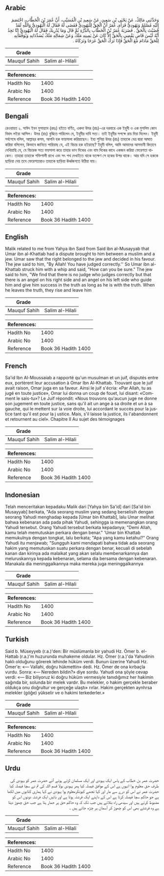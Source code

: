 ## Arabic


<div dir="rtl" lang="ar" style={{fontSize:'larger',backgroundColor:'#f8f9fa',padding:20}}>
وَحَدَّثَنِي مَالِكٌ، عَنْ يَحْيَى بْنِ سَعِيدٍ، عَنْ سَعِيدِ بْنِ الْمُسَيَّبِ، أَنَّ عُمَرَ بْنَ الْخَطَّابِ، اخْتَصَمَ إِلَيْهِ مُسْلِمٌ وَيَهُودِيٌّ فَرَأَى عُمَرُ أَنَّ الْحَقَّ لِلْيَهُودِيِّ فَقَضَى لَهُ فَقَالَ لَهُ الْيَهُودِيُّ وَاللَّهِ لَقَدْ قَضَيْتَ بِالْحَقِّ ‏.‏ فَضَرَبَهُ عُمَرُ بْنُ الْخَطَّابِ بِالدِّرَّةِ ثُمَّ قَالَ وَمَا يُدْرِيكَ فَقَالَ لَهُ الْيَهُودِيُّ إِنَّا نَجِدُ أَنَّهُ لَيْسَ قَاضٍ يَقْضِي بِالْحَقِّ إِلاَّ كَانَ عَنْ يَمِينِهِ مَلَكٌ وَعَنْ شِمَالِهِ مَلَكٌ يُسَدِّدَانِهِ وَيُوَفِّقَانِهِ لِلْحَقِّ مَادَامَ مَعَ الْحَقِّ فَإِذَا تَرَكَ الْحَقَّ عَرَجَا وَتَرَكَاهُ ‏.‏
</div>
<div style={{backgroundColor:'#f8f9fa',padding:20, marginBottom: 10}}><table> <thead> <tr> <th>Grade</th> <th></th> </tr> </thead> <tbody> <tr><td>Mauquf Sahih</td><td>Salim al-Hilali</td></tr></tbody></table><table> <thead> <tr> <th>References:</th> <th></th> </tr> </thead> <tbody><tr><td>Hadith No</td><td>1400</td></tr><tr><td>Arabic No</td><td>1400</td></tr><tr><td>Reference</td><td>Book 36 Hadith 1400</td></tr></tbody></table></div>

## Bengali


<div dir="ltr" lang="bn" style={{fontSize:'larger',backgroundColor:'#f8f9fa',padding:20}}>
রেওয়ায়ত ২. সাঈদ ইবন মুসায়্যাব (রহঃ) হইতে বর্ণিত, একদা উমর (রাঃ)-এর দরবারে এক ইহুদী ও এক মুসলিম কোন বিবাদ লইয়া আসিল। উমর (রাঃ) বুঝিতে পারিলেন যে, ইহুদীর দাবি সত্য। তাই ইহুদীর সপক্ষে রায় দিয়া দিলেন। ইহুদী সর্বশেষে বলিল, আল্লাহর কসম, আপনি হক ফায়সালা করিয়াছেন। ইহা শুনিয়া উমর (রাঃ) তাহাকে বেত্র দ্বারা আঘাত করিয়া বলিলেন, কিভাবে জানিতে পারিয়াছ যে, এই বিচার হক হইয়াছে? ইহুদী বলিল, আমি আমাদের আসমানী কিতাবে দেখিয়াছি যে, যে বিচারক সত্য ফয়সালা করে তাহার ডান দিকের এবং বাম দিকের কাধে একজন করিয়া ফেরেশতা থাকেন। তাহারা তাহাকে শক্তিশালী রাখে এবং সৎ পথ দেখাইতে থাকে যতক্ষণ সে হকের উপর থাকে। আর যদি সে হককে ছাড়িয়া দেয় তবে ফেরেশতারাও তাহাকে ছাড়িয়া ঊর্ধ্বজগতে উঠিয়া যায়।
</div>
<div style={{backgroundColor:'#f8f9fa',padding:20, marginBottom: 10}}><table> <thead> <tr> <th>Grade</th> <th></th> </tr> </thead> <tbody> <tr><td>Mauquf Sahih</td><td>Salim al-Hilali</td></tr></tbody></table><table> <thead> <tr> <th>References:</th> <th></th> </tr> </thead> <tbody><tr><td>Hadith No</td><td>1400</td></tr><tr><td>Arabic No</td><td>1400</td></tr><tr><td>Reference</td><td>Book 36 Hadith 1400</td></tr></tbody></table></div>

## English


<div dir="ltr" lang="en" style={{fontSize:'larger',backgroundColor:'#f8f9fa',padding:20}}>
Malik related to me from Yahya ibn Said from Said ibn al-Musayyab that Umar ibn al-Khattab had a dispute brought to him between a muslim and a jew. Umar saw that the right belonged to the jew and decided in his favour. The jew said to him, "By Allah! You have judged correctly.'' So Umar ibn al-Khattab struck him with a whip and said, "How can you be sure." The jew said to him, "We find that there is no judge who judges correctly but that there is an angel on his right side and an angel on his left side who guide him and give him success in the truth as long as he is with the truth. When he leaves the truth, they rise and leave him
</div>
<div style={{backgroundColor:'#f8f9fa',padding:20, marginBottom: 10}}><table> <thead> <tr> <th>Grade</th> <th></th> </tr> </thead> <tbody> <tr><td>Mauquf Sahih</td><td>Salim al-Hilali</td></tr></tbody></table><table> <thead> <tr> <th>References:</th> <th></th> </tr> </thead> <tbody><tr><td>Hadith No</td><td>1400</td></tr><tr><td>Arabic No</td><td>1400</td></tr><tr><td>Reference</td><td>Book 36 Hadith 1400</td></tr></tbody></table></div>

## French


<div dir="ltr" lang="fr" style={{fontSize:'larger',backgroundColor:'#f8f9fa',padding:20}}>
Sa'id Ibn Al-Moussaiab a rapporté qu'un musulman et un juif, disputés entre eux, portèrent leur accusation à Omar Ibn Al-Khattab. Trouvant que le juif avait raison, Omar juga en sa faveur. Ainsi le juif s'écria: «Par Allah, tu as jugé en toute justice», Omar lui donna un coup de fouet, lui disant: «Comment le sais-tu»? Le Juif répondit: «Nous trouvons qu'aucun juge ne donne son jugement en toute justice, sans qu'il ait un ange à sa droite et un à sa gauche, qui le mettent sur la voie droite, lui accordant le succès pour la justice tant qu'il est pour la j ustice. Mais, s'il laisse la justice, ils l'abandonnent et retournent au ciel». Chapitre II Au sujet des témoignages
</div>
<div style={{backgroundColor:'#f8f9fa',padding:20, marginBottom: 10}}><table> <thead> <tr> <th>Grade</th> <th></th> </tr> </thead> <tbody> <tr><td>Mauquf Sahih</td><td>Salim al-Hilali</td></tr></tbody></table><table> <thead> <tr> <th>References:</th> <th></th> </tr> </thead> <tbody><tr><td>Hadith No</td><td>1400</td></tr><tr><td>Arabic No</td><td>1400</td></tr><tr><td>Reference</td><td>Book 36 Hadith 1400</td></tr></tbody></table></div>

## Indonesian


<div dir="ltr" lang="id" style={{fontSize:'larger',backgroundColor:'#f8f9fa',padding:20}}>
Telah menceritakan kepadaku Malik dari [Yahya bin Sa'id] dari [Sa'id bin Musayyab] berkata, "Ada seorang muslim yang sedang berselisih dengan seorang Yahudi menghadap kepada [Umar bin Khattab], lalu Umar melihat bahwa kebenaran ada pada pihak Yahudi, sehingga ia memenangkan orang Yahudi tersebut. Orang Yahudi tersebut berkata kepadanya; "Demi Allah, kamu telah memutuskan perkara dengan benar." 'Umar bin Khattab memukulnya dengan tongkat, lalu berkata; "Apa yang kamu ketahui?" Orang Yahudi itu menjawab; "Sungguh kami mendapati bahwa tidak ada seorang hakim yang memutuskan suatu perkara dengan benar, kecuali di sebelah kanan dan kirinya ada malaikat yang akan selalu membenarkannya dan meluruskannya kepada kebenaran, selama dia bersama dengan kebenaran. Manakala dia meninggalkannya maka mereka juga meninggalkannya
</div>
<div style={{backgroundColor:'#f8f9fa',padding:20, marginBottom: 10}}><table> <thead> <tr> <th>Grade</th> <th></th> </tr> </thead> <tbody> <tr><td>Mauquf Sahih</td><td>Salim al-Hilali</td></tr></tbody></table><table> <thead> <tr> <th>References:</th> <th></th> </tr> </thead> <tbody><tr><td>Hadith No</td><td>1400</td></tr><tr><td>Arabic No</td><td>1400</td></tr><tr><td>Reference</td><td>Book 36 Hadith 1400</td></tr></tbody></table></div>

## Turkish


<div dir="ltr" lang="tr" style={{fontSize:'larger',backgroundColor:'#f8f9fa',padding:20}}>
Said b. Müseyyeb (r.a.)'den: Bir müslümanla bir yahudi Hz. Ömer b. el-Hattab (r.a.)'m huzurunda muhakeme oldular. Hz. Ömer (r.a.)'da Yahudinin haklı olduğunu görerek lehinde hüküm verdi. Bunun üzerine Yahudi Hz. Ömer'e: «— Vallahi, doğru hükmettin» dedi. Hz. Ömer de ona kırbaçla vurdu. Sonra: «— Nereden bildin?» diye sordu. Yahudi ona şöyle cevap verdi: «— Biz biliyoruz ki doğru hüküm vermesiyle tanıdığımız her hakimin sağında bir, solunda bir melek vardır. Bu melekler, o hakim gerçekle beraber oldukça onu doğrultur ve gerçeğe ulaştı» rırlar. Hakim gerçekten aynhrsa melekler (göğe) yükselir ve o ha­kimi terkederler.»
</div>
<div style={{backgroundColor:'#f8f9fa',padding:20, marginBottom: 10}}><table> <thead> <tr> <th>Grade</th> <th></th> </tr> </thead> <tbody> <tr><td>Mauquf Sahih</td><td>Salim al-Hilali</td></tr></tbody></table><table> <thead> <tr> <th>References:</th> <th></th> </tr> </thead> <tbody><tr><td>Hadith No</td><td>1400</td></tr><tr><td>Arabic No</td><td>1400</td></tr><tr><td>Reference</td><td>Book 36 Hadith 1400</td></tr></tbody></table></div>

## Urdu


<div dir="rtl" lang="ur" style={{fontSize:'larger',backgroundColor:'#f8f9fa',padding:20}}>
حضرت عمر بن خطاب کے پاس ایک یہودی اور ایک مسلمان لڑتے ہوئے آئے حضرت عمر کو یہودی کی طرف حق معلوم ہوا انہوں ہے اس کے موافق فیصلہ کیا پھر یہودی بولا قسم اللہ کی تم نے سچا فیصلہ کیا حضرت عمر نے اس کو درے سے مار اور کہا تجھے کیونکرمعلوم ہوا یہودی نے کہا ہماری کتابوں میں لکھا ہے جو حاکم سچا فیصلہ کرتا ہے اس کے داہنے ایک فرشتہ ہوتا ہے اور بائیں ایک فرشتہ دونوں اس کو مضبوط کرتے ہیں اور سیدھی راہ بتلاتے ہیں جب تک کہ وہ حاکم حق پر جمار ہتا ہے جب حق چھوڑ دیتا ہے وہ فرشتے بھی اس کو چھوڑ کر آسمان پر چڑھ جاتے ہیں ۔
</div>
<div style={{backgroundColor:'#f8f9fa',padding:20, marginBottom: 10}}><table> <thead> <tr> <th>Grade</th> <th></th> </tr> </thead> <tbody> <tr><td>Mauquf Sahih</td><td>Salim al-Hilali</td></tr></tbody></table><table> <thead> <tr> <th>References:</th> <th></th> </tr> </thead> <tbody><tr><td>Hadith No</td><td>1400</td></tr><tr><td>Arabic No</td><td>1400</td></tr><tr><td>Reference</td><td>Book 36 Hadith 1400</td></tr></tbody></table></div>